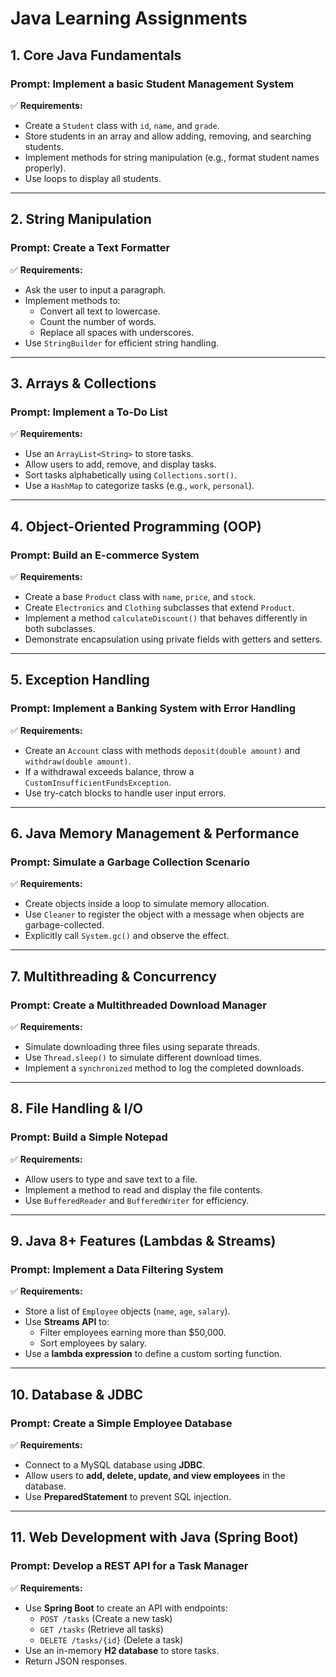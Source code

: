 # Java Learning Assignments

## 1. Core Java Fundamentals  
### **Prompt:** Implement a basic **Student Management System**  
✅ **Requirements:**  
- Create a `Student` class with `id`, `name`, and `grade`.  
- Store students in an array and allow adding, removing, and searching students.  
- Implement methods for string manipulation (e.g., format student names properly).  
- Use loops to display all students.  

---

## 2. String Manipulation  
### **Prompt:** Create a **Text Formatter**  
✅ **Requirements:**  
- Ask the user to input a paragraph.  
- Implement methods to:  
  - Convert all text to lowercase.  
  - Count the number of words.  
  - Replace all spaces with underscores.  
- Use `StringBuilder` for efficient string handling.  

---

## 3. Arrays & Collections  
### **Prompt:** Implement a **To-Do List**  
✅ **Requirements:**  
- Use an `ArrayList<String>` to store tasks.  
- Allow users to add, remove, and display tasks.  
- Sort tasks alphabetically using `Collections.sort()`.  
- Use a `HashMap` to categorize tasks (e.g., `work`, `personal`).  

---

## 4. Object-Oriented Programming (OOP)  
### **Prompt:** Build an **E-commerce System**  
✅ **Requirements:**  
- Create a base `Product` class with `name`, `price`, and `stock`.  
- Create `Electronics` and `Clothing` subclasses that extend `Product`.  
- Implement a method `calculateDiscount()` that behaves differently in both subclasses.  
- Demonstrate encapsulation using private fields with getters and setters.  

---

## 5. Exception Handling  
### **Prompt:** Implement a **Banking System with Error Handling**  
✅ **Requirements:**  
- Create an `Account` class with methods `deposit(double amount)` and `withdraw(double amount)`.  
- If a withdrawal exceeds balance, throw a `CustomInsufficientFundsException`.  
- Use try-catch blocks to handle user input errors.  

---

## 6. Java Memory Management & Performance  
### **Prompt:** Simulate a **Garbage Collection Scenario**  
✅ **Requirements:**  
- Create objects inside a loop to simulate memory allocation.  
- Use `Cleaner` to register the object with a message when objects are garbage-collected.  
- Explicitly call `System.gc()` and observe the effect.  

---

## 7. Multithreading & Concurrency  
### **Prompt:** Create a **Multithreaded Download Manager**  
✅ **Requirements:**  
- Simulate downloading three files using separate threads.  
- Use `Thread.sleep()` to simulate different download times.  
- Implement a `synchronized` method to log the completed downloads.  

---

## 8. File Handling & I/O  
### **Prompt:** Build a **Simple Notepad**  
✅ **Requirements:**  
- Allow users to type and save text to a file.  
- Implement a method to read and display the file contents.  
- Use `BufferedReader` and `BufferedWriter` for efficiency.  

---

## 9. Java 8+ Features (Lambdas & Streams)  
### **Prompt:** Implement a **Data Filtering System**  
✅ **Requirements:**  
- Store a list of `Employee` objects (`name`, `age`, `salary`).  
- Use **Streams API** to:  
  - Filter employees earning more than $50,000.  
  - Sort employees by salary.  
- Use a **lambda expression** to define a custom sorting function.  

---

## 10. Database & JDBC  
### **Prompt:** Create a **Simple Employee Database**  
✅ **Requirements:**  
- Connect to a MySQL database using **JDBC**.  
- Allow users to **add, delete, update, and view employees** in the database.  
- Use **PreparedStatement** to prevent SQL injection.  

---

## 11. Web Development with Java (Spring Boot)  
### **Prompt:** Develop a **REST API for a Task Manager**  
✅ **Requirements:**  
- Use **Spring Boot** to create an API with endpoints:  
  - `POST /tasks` (Create a new task)  
  - `GET /tasks` (Retrieve all tasks)  
  - `DELETE /tasks/{id}` (Delete a task)  
- Use an in-memory **H2 database** to store tasks.  
- Return JSON responses.  

